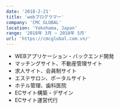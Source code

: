 ```yaml
---
date: '2018-2-21'
title: 'webプログラマー'
company: 'CMC GLOBAL'
location: 'Yokohama, Japan'
range: '2018年 3月 ~ 2018年 5月'
url: 'https://cmcglobal.com.vn/'
---
```


- WEBアプリケーション・バックエンド開発
- マッチングサイト、不動産管理サイト
- 求人サイト、会員制サイト
- エステサロン、ポータルサイト
- ホテル管理、歯科医院
- ECサイト構築・デザイン
- ECサイト運営代行
